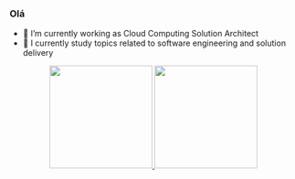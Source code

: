 ### Olá

- 🔭 I’m currently working as Cloud Computing Solution Architect 
- 🌱 I currently study topics related to software engineering and solution delivery

<div align="center">
  <a href="https://github.com/jeliasmoreira">
  <img height="180em" src="https://github-readme-stats.vercel.app/api?username=rafaballerini&show_icons=true&theme=dracula&include_all_commits=true&count_private=true"/>
  <img height="180em" src="https://github-readme-stats.vercel.app/api/top-langs/?username=rafaballerini&layout=compact&langs_count=7&theme=dracula"/>
</div>

